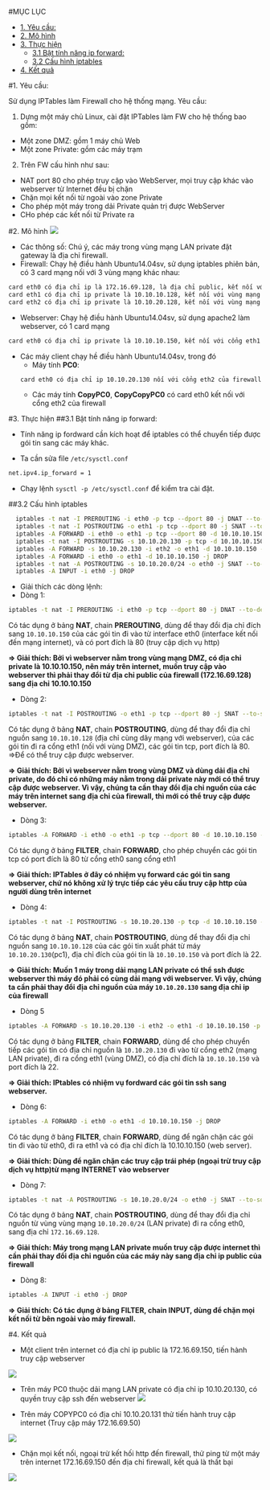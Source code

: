 #MỤC LỤC
- [1. Yêu cầu:](#yeucau)
- [2. Mô hình](#mohinh)
- [3. Thực hiện](#thuchien)
  - [3.1 Bật tính năng ip forward:](#ipforward)
  - [3.2 Cấu hình iptables](#cauhinh)
- [4. Kết quả](#ketqua)


<a name="yeucau"></a>
#1. Yêu cầu:

Sử dụng IPTables làm Firewall cho hệ thống mạng. Yêu cầu:

1. Dựng một máy chủ Linux, cài đặt IPTables làm FW cho hệ thống bao gồm:
  - Một zone DMZ: gồm 1 máy chủ Web
  - Một zone Private: gồm các máy trạm

2. Trên FW cấu hình như sau:
  - NAT port 80 cho phép truy cập vào WebServer, mọi truy cập khác vào webserver từ Internet đều bị chặn
  - Chặn mọi kết nối từ ngoài vào zone Private
  - Cho phép một máy trong dải Private quản trị được WebServer
  - CHo phép các kết nối từ Private ra

<a name="mohinh"></a>
#2. Mô hình
![](http://image.prntscr.com/image/9fe6f0f152644db48cc7fded8c32edd9.png)

- Các thông số: Chú ý, các máy trong vùng mạng LAN private đặt gateway là địa chỉ firewall.
- Firewall: Chạy hệ điều hành Ubuntu14.04sv, sử dụng iptables phiên bản, có 3 card mạng nối với 3 vùng mạng khác nhau:
```sh
card eth0 có địa chỉ ip là 172.16.69.128, là địa chỉ public, kết nối với nhà cung cấp dịch vụ INTERNET
card eth1 có địa chỉ ip private là 10.10.10.128, kết nối với vùng mạng DMZ (Webserver)
card eth2 có địa chỉ ip private là 10.10.20.128, kết nối với vùng mạng LAN private.
```
- Webserver: Chạy hệ điều hành Ubuntu14.04sv, sử dụng apache2 làm webserver, có 1 card mạng
```sh
card eth0 có địa chỉ ip private là 10.10.10.150, kết nối với cổng eth1 của firewall
```
- Các máy client chạy hề điều hành Ubuntu14.04sv, trong đó
  - Máy tính **PC0**:
  ```sh
  card eth0 có địa chỉ ip 10.10.20.130 nối với cổng eth2 của firewall, PC0 có quyền truy cập ssh đến webserver
  ```
  - Các máy tính **CopyPC0**, **CopyCopyPC0** có card eth0 kết nối với cổng eth2 của firewall

<a name="thuchien"></a>
#3. Thực hiện
<a name="ipforward"></a>
##3.1 Bật tính năng ip forward:
- Tính năng ip fordward cần kích hoạt để iptables có thể chuyển tiếp được gói tin sang các máy khác.

- Ta cần sửa file `/etc/sysctl.conf`

```sh
net.ipv4.ip_forward = 1
```
- Chạy lệnh `sysctl -p /etc/sysctl.conf` để kiểm tra cài đặt.

<a name="cauhinh"></a>
##3.2 Cấu hình iptables

```sh
  iptables -t nat -I PREROUTING -i eth0 -p tcp --dport 80 -j DNAT --to-destination 10.10.10.150
  iptables -t nat -I POSTROUTING -o eth1 -p tcp --dport 80 -j SNAT --to-source 10.10.10.128
  iptables -A FORWARD -i eth0 -o eth1 -p tcp --dport 80 -d 10.10.10.150 -j ACCEPT
  iptables -t nat -I POSTROUTING -s 10.10.20.130 -p tcp -d 10.10.10.150 --dport 22 -j SNAT --to-source 10.10.10.128
  iptables -A FORWARD -s 10.10.20.130 -i eth2 -o eth1 -d 10.10.10.150 -p tcp --dport 22 -j ACCEPT
  iptables -A FORWARD -i eth0 -o eth1 -d 10.10.10.150 -j DROP
  iptables -t nat -A POSTROUTING -s 10.10.20.0/24 -o eth0 -j SNAT --to-source 172.16.69.128
  iptables -A INPUT -i eth0 -j DROP
```

- Giải thích các dòng lệnh:
- Dòng 1:
```sh
iptables -t nat -I PREROUTING -i eth0 -p tcp --dport 80 -j DNAT --to-destination 10.10.10.150
```
Có tác dụng ở bảng **NAT**, chain **PREROUTING**, dùng để thay đổi địa chỉ đích sang `10.10.10.150` của các gói tin đi vào từ interface eth0 (interface kết nối đến mạng internet), và có port đích là 80 (truy cập dịch vụ http)

**=> Giải thích: Bởi vì webserver nằm trong vùng mạng DMZ, có địa chỉ private là 10.10.10.150, nên máy trên internet, muốn truy cập vào webserver thì phải thay đổi từ địa chỉ public của firewall (172.16.69.128) sang địa chỉ 10.10.10.150**

- Dòng 2:
```sh
iptables -t nat -I POSTROUTING -o eth1 -p tcp --dport 80 -j SNAT --to-source 10.10.10.128
```
Có tác dụng ở bảng **NAT**, chain **POSTROUTING**, dùng để thay đổi địa chỉ nguồn sang `10.10.10.128` (địa chỉ cùng dãy mạng với webserver), của các gói tin đi ra cổng eth1 (nối với vùng DMZ), các gói tin tcp, port đích là 80. =>Để có thể truy cập được webserver.

**=> Giải thích: Bởi vì webserver nằm trong vùng DMZ và dùng dải địa chỉ private, do đó chỉ có những máy nằm trong dải private này mới có thể truy cập được webserver. Vì vậy, chúng ta cần thay đổi địa chỉ nguồn của các máy trên internet sang địa chỉ của firewall, thì mới có thể truy cập được webserver.**
- Dòng 3:
```sh
iptables -A FORWARD -i eth0 -o eth1 -p tcp --dport 80 -d 10.10.10.150 -j ACCEPT
```
Có tác dụng ở bảng **FILTER**, chain **FORWARD**, cho phép chuyển các gói tin tcp có port đích là 80 từ cổng eth0 sang cổng eth1

**=> Giải thích: IPTables ở đây có nhiệm vụ forward các gói tin sang webserver, chứ nó không xử lý trực tiếp các yêu cầu truy cập http của người dùng trên internet**

- Dòng 4:
```sh
iptables -t nat -I POSTROUTING -s 10.10.20.130 -p tcp -d 10.10.10.150 --dport 22 -j SNAT --to-source 10.10.10.128
```
Có tác dụng ở bảng **NAT**, chain **POSTROUTING**, dùng để thay đổi địa chỉ nguồn sang `10.10.10.128` của các gói tin xuất phát từ máy `10.10.20.130`(pc1), địa chỉ đích của gói tin là `10.10.10.150` và port đích là 22.

**=> Giải thích: Muốn 1 máy trong dải mạng LAN private có thể ssh được webserver thì máy đó phải có cùng dải mạng với webserver. Vì vậy, chúng ta cần phải thay đổi địa chỉ nguồn của máy `10.10.20.130` sang địa chỉ ip của firewall**

- Dòng 5
```sh
iptables -A FORWARD -s 10.10.20.130 -i eth2 -o eth1 -d 10.10.10.150 -p tcp --dport 22 -j ACCEPT
```
Có tác dụng ở bảng **FILTER**, chain **FORWARD**, dùng để cho phép chuyển tiếp các gói tin có địa chỉ nguồn là `10.10.20.130` đi vào từ cổng eth2 (mạng LAN private), đi ra cổng eth1 (vùng DMZ), có địa chỉ đích là `10.10.10.150` và port đích là 22.

**=> Giải thích: IPtables có nhiệm vụ fordward các gói tin ssh sang webserver.**

- Dòng 6:
```sh
iptables -A FORWARD -i eth0 -o eth1 -d 10.10.10.150 -j DROP
```
Có tác dụng ở bảng **FILTER**, chain **FORWARD**, dùng để ngăn chặn các gói tin đi vào từ eth0, đi ra eth1 và có địa chỉ đích là 10.10.10.150 (web server).

**=> Giải thích: Dùng để ngăn chặn các truy cập trái phép (ngoại trừ truy cập dịch vụ http)từ mạng INTERNET vào webserver**

- Dòng 7:
```sh
iptables -t nat -A POSTROUTING -s 10.10.20.0/24 -o eth0 -j SNAT --to-source 172.16.69.128
```
Có tác dụng ở bảng **NAT**, chain **POSTROUTING**, dùng để thay đổi địa chỉ nguồn từ vùng vùng mạng `10.10.20.0/24` (LAN private) đi ra cổng eth0, sang địa chỉ `172.16.69.128`.

**=> Giải thích: Máy trong mạng LAN private muốn truy cập được internet thì cần phải thay đổi địa chỉ nguồn của các máy này sang địa chỉ ip public của firewall**

- Dòng 8:
```sh
iptables -A INPUT -i eth0 -j DROP
```
**=> Giải thích: Có tác dụng ở bảng **FILTER**, chain **INPUT**, dùng để chặn mọi kết nối từ bên ngoài vào máy firewall.**

<a name="ketqua"></a>
#4. Kết quả

- Một client trên internet có địa chỉ ip public là 172.16.69.150, tiến hành truy cập webserver

![](http://image.prntscr.com/image/507cd7073c914bc6bef403acb7f75d32.png)

- Trên máy PC0 thuộc dải mạng LAN private có địa chỉ ip 10.10.20.130, có quyền truy cập ssh đến webserver
![](http://image.prntscr.com/image/baa3542a0b5644fea50fa96ade1150fa.png)

- Trên máy COPYPC0 có địa chỉ 10.10.20.131 thử tiến hành truy cập internet (Truy cập máy 172.16.69.50)

![](http://image.prntscr.com/image/011847fd5617476ea0962f37d39fe41b.png)

- Chặn mọi kết nối, ngoại trừ kết hối http đến firewall, thử ping từ một máy trên internet 172.16.69.150 đến địa chỉ firewall, kết quả là thất bại

![](http://image.prntscr.com/image/fe0c7c9d46ee48f3aafa411423f1c4a7.png)
